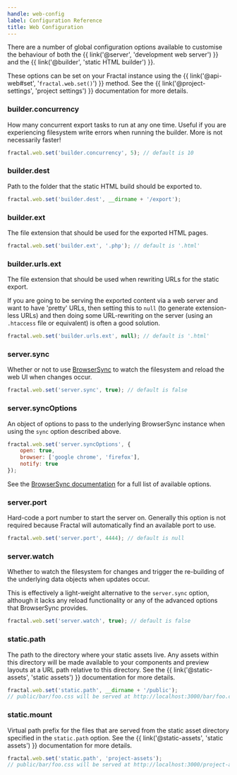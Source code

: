 ```yaml
---
handle: web-config
label: Configuration Reference
title: Web Configuration
---
```


There are a number of global configuration options available to customise the behaviour of both the {{ link('@server', 'development web server') }} and the {{ link('@builder', 'static HTML builder') }}.

These options can be set on your Fractal instance using the {{ link('@api-web#set', '`fractal.web.set()`') }} method. See the {{ link('@project-settings', 'project settings') }} documentation for more details.

### builder.concurrency

How many concurrent export tasks to run at any one time. Useful if you are experiencing filesystem write errors when running the builder. More is not necessarily faster!

```js
fractal.web.set('builder.concurrency', 5); // default is 10
```

### builder.dest

Path to the folder that the static HTML build should be exported to.

```js
fractal.web.set('builder.dest', __dirname + '/export');
```

### builder.ext

The file extension that should be used for the exported HTML pages.

```js
fractal.web.set('builder.ext', '.php'); // default is '.html'
```

### builder.urls.ext

The file extension that should be used when rewriting URLs for the static export.

If you are going to be serving the exported content via a web server and want to have 'pretty' URLs, then setting this to `null` (to generate extension-less URLs) and then doing some URL-rewriting on the server (using an `.htaccess` file or equivalent) is often a good solution.

```js
fractal.web.set('builder.urls.ext', null); // default is '.html'
```

### server.sync

Whether or not to use [BrowserSync](http://browsersync.io) to watch the filesystem and reload the web UI when changes occur.

```js
fractal.web.set('server.sync', true); // default is false
```

### server.syncOptions

An object of options to pass to the underlying BrowserSync instance when using the `sync` option described above.

```js
fractal.web.set('server.syncOptions', {
    open: true,
    browser: ['google chrome', 'firefox'],
    notify: true
});
```

See the [BrowserSync documentation](https://www.browsersync.io/docs/options) for a full list of available options.

### server.port

Hard-code a port number to start the server on. Generally this option is not required because Fractal will automatically find an available port to use.

```js
fractal.web.set('server.port', 4444); // default is null
```

### server.watch

Whether to watch the filesystem for changes and trigger the re-building of the underlying data objects when updates occur.

This is effectively a light-weight alternative to the `server.sync` option, although it lacks any reload functionality or any of the advanced options that BrowserSync provides.

```js
fractal.web.set('server.watch', true); // default is false
```

### static.path

The path to the directory where your static assets live. Any assets within this directory will be made available to your components and preview layouts at a URL path relative to this directory. See the {{ link('@static-assets', 'static assets') }} documentation for more details.

```js
fractal.web.set('static.path', __dirname + '/public');
// public/bar/foo.css will be served at http://localhost:3000/bar/foo.css
```

### static.mount

Virtual path prefix for the files that are served from the static asset directory specified in the `static.path` option. See the {{ link('@static-assets', 'static assets') }} documentation for more details.

```js
fractal.web.set('static.path', 'project-assets');
// public/bar/foo.css will be served at http://localhost:3000/project-assets/bar/foo.css
```

<!-- ### assets.mount -->
